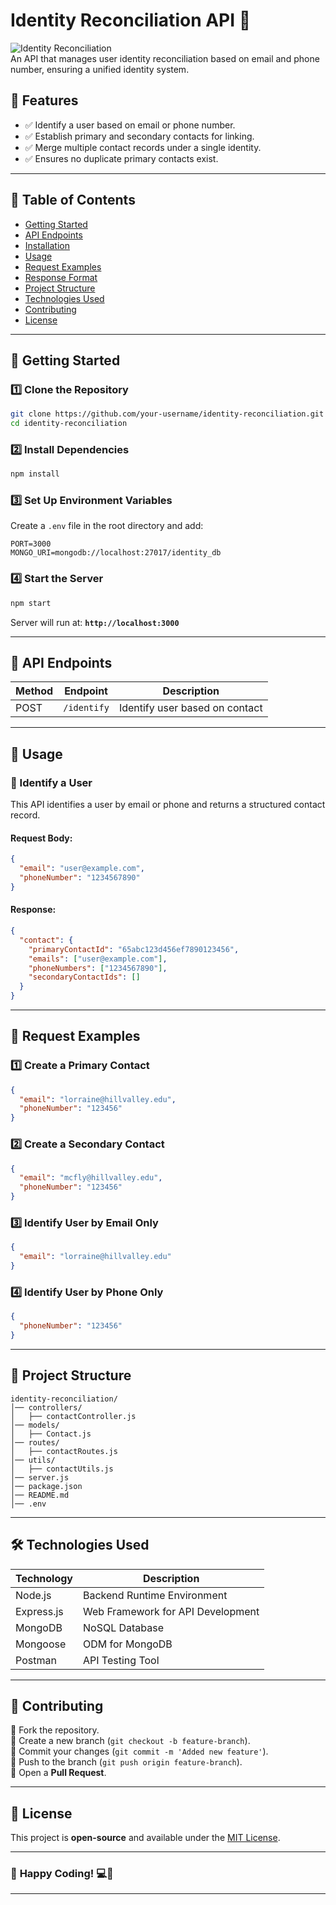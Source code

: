 # **Identity Reconciliation API** 🚀  

![Identity Reconciliation](https://img.shields.io/badge/Status-Active-success?style=for-the-badge)  
An API that manages user identity reconciliation based on email and phone number, ensuring a unified identity system.  

## **📌 Features**  
- ✅ Identify a user based on email or phone number.  
- ✅ Establish primary and secondary contacts for linking.  
- ✅ Merge multiple contact records under a single identity.  
- ✅ Ensures no duplicate primary contacts exist.  

---

## **📂 Table of Contents**  
- [Getting Started](#getting-started)  
- [API Endpoints](#api-endpoints)  
- [Installation](#installation)  
- [Usage](#usage)  
- [Request Examples](#request-examples)  
- [Response Format](#response-format)  
- [Project Structure](#project-structure)  
- [Technologies Used](#technologies-used)  
- [Contributing](#contributing)  
- [License](#license)  

---

## **🚀 Getting Started**  

### **1️⃣ Clone the Repository**  
```bash
git clone https://github.com/your-username/identity-reconciliation.git
cd identity-reconciliation
```

### **2️⃣ Install Dependencies**  
```bash
npm install
```

### **3️⃣ Set Up Environment Variables**  
Create a `.env` file in the root directory and add:  
```env
PORT=3000
MONGO_URI=mongodb://localhost:27017/identity_db
```

### **4️⃣ Start the Server**  
```bash
npm start
```
Server will run at: **`http://localhost:3000`**  

---

## **📡 API Endpoints**  

| Method | Endpoint      | Description                     |
|--------|-------------|--------------------------------|
| POST   | `/identify` | Identify user based on contact |

---

## **📌 Usage**  

### **🔹 Identify a User**  
This API identifies a user by email or phone and returns a structured contact record.  

#### **Request Body:**  
```json
{
  "email": "user@example.com",
  "phoneNumber": "1234567890"
}
```

#### **Response:**  
```json
{
  "contact": {
    "primaryContactId": "65abc123d456ef7890123456",
    "emails": ["user@example.com"],
    "phoneNumbers": ["1234567890"],
    "secondaryContactIds": []
  }
}
```

---

## **📌 Request Examples**  

### **1️⃣ Create a Primary Contact**
```json
{
  "email": "lorraine@hillvalley.edu",
  "phoneNumber": "123456"
}
```

### **2️⃣ Create a Secondary Contact**
```json
{
  "email": "mcfly@hillvalley.edu",
  "phoneNumber": "123456"
}
```

### **3️⃣ Identify User by Email Only**
```json
{
  "email": "lorraine@hillvalley.edu"
}
```

### **4️⃣ Identify User by Phone Only**
```json
{
  "phoneNumber": "123456"
}
```

---

## **📂 Project Structure**  

```
identity-reconciliation/
│── controllers/
│   ├── contactController.js
│── models/
│   ├── Contact.js
│── routes/
│   ├── contactRoutes.js
│── utils/
│   ├── contactUtils.js
│── server.js
│── package.json
│── README.md
│── .env
```

---

## **🛠️ Technologies Used**  

| Technology    | Description                         |
|--------------|------------------------------------|
| Node.js      | Backend Runtime Environment       |
| Express.js   | Web Framework for API Development |
| MongoDB      | NoSQL Database                    |
| Mongoose     | ODM for MongoDB                   |
| Postman      | API Testing Tool                  |

---

## **🤝 Contributing**  
🔹 Fork the repository.  
🔹 Create a new branch (`git checkout -b feature-branch`).  
🔹 Commit your changes (`git commit -m 'Added new feature'`).  
🔹 Push to the branch (`git push origin feature-branch`).  
🔹 Open a **Pull Request**.  

---

## **📜 License**  
This project is **open-source** and available under the [MIT License](LICENSE).  

---

### 🚀 **Happy Coding!** 💻🎯  

---
